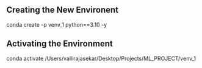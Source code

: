 ## Creating the New Environent 
conda create -p venv_1 python==3.10 -y

## Activating the Environment


 conda activate /Users/vallirajasekar/Desktop/Projects/ML_PROJECT/venv_1